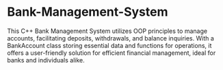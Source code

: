 # Bank-Management-System
 This C++ Bank Management System utilizes OOP principles to manage accounts, facilitating deposits, withdrawals, and balance inquiries. With a BankAccount class storing essential data and functions for operations, it offers a user-friendly solution for efficient financial management, ideal for banks and individuals alike.
